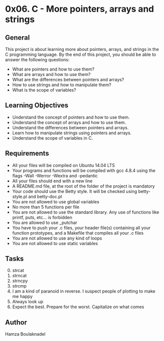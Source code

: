 # 0x06. C - More pointers, arrays and strings

## General

This project is about learning more about pointers, arrays, and strings in the C programming language. By the end of this project, you should be able to answer the following questions:

- What are pointers and how to use them?
- What are arrays and how to use them?
- What are the differences between pointers and arrays?
- How to use strings and how to manipulate them?
- What is the scope of variables?

## Learning Objectives

- Understand the concept of pointers and how to use them.
- Understand the concept of arrays and how to use them.
- Understand the differences between pointers and arrays.
- Learn how to manipulate strings using pointers and arrays.
- Understand the scope of variables in C.

## Requirements

- All your files will be compiled on Ubuntu 14.04 LTS
- Your programs and functions will be compiled with gcc 4.8.4 using the flags -Wall -Werror -Wextra and -pedantic
- All your files should end with a new line
- A README.md file, at the root of the folder of the project is mandatory
- Your code should use the Betty style. It will be checked using betty-style.pl and betty-doc.pl
- You are not allowed to use global variables
- No more than 5 functions per file
- You are not allowed to use the standard library. Any use of functions like printf, puts, etc… is forbidden
- You are allowed to use _putchar
- You have to push your .c files, your header file(s) containing all your function prototypes, and a Makefile that compiles all your .c files
- You are not allowed to use any kind of loops
- You are not allowed to use static variables

## Tasks

0. strcat
1. strncat
2. strncpy
3. strcmp
4. I am a kind of paranoid in reverse. I suspect people of plotting to make me happy
5. Always look up
6. Expect the best. Prepare for the worst. Capitalize on what comes

## Author

Hamza Boulaknadel


